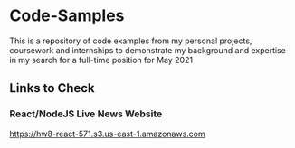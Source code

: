 # Code-Samples
This is a repository of code examples from my personal projects, coursework and internships to demonstrate my background and expertise in my search for a full-time position for May 2021

## Links to Check
### React/NodeJS Live News Website
https://hw8-react-571.s3.us-east-1.amazonaws.com
